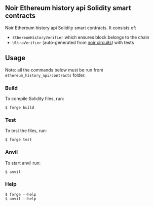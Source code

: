 ## Noir Ethereum history api Solidity smart contracts

Noir Ethereum history api Solidity smart contracts. It consists of:
- `EthereumHistoryVerifier` which ensures block belongs to the chain 
- `UltraVerifier` (auto-generated from [noir circuits](ethereum_history_api/circuits)) with tests

## Usage

Note: all the commands below must be run from `ethereum_history_api/contracts` folder.

### Build

To compile Solidity files, run:
```shell
$ forge build
```

### Test

To test the files, run:
```shell
$ forge test
```

### Anvil

To start anvil run:
```shell
$ anvil
```

### Help

```shell
$ forge --help
$ anvil --help
```
